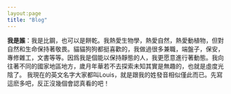 ```yaml
---
layout:page
title: "Blog"
---
```



**我是誰**：我是比鋼，也可以是餅乾。我熱愛生物學，熱愛自然，熱愛動植物，但對自然和生命保持著敬畏。貓貓狗狗都挺喜歡的，我做過很多兼職，端盤子，保安，專修雜工，文書等等。因爲我是個能以保持靜態的人，我更愿意進行著動態。我向往著不同的國家地區地方，歲月年華若不去探索未知其實是無趣的，也就是虛度光陰了。
我現在的英文名字大家都叫Louis，就是跟我的姓發音相似僅此而已。先寫這麽多吧，反正沒幾個會認真看的吧！
